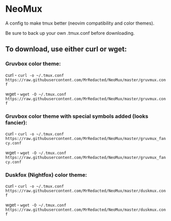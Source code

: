 # NeoMux
A config to make tmux better (neovim compatibility and color themes).

Be sure to back up your own .tmux.conf before downloading.

## To download, use either curl or wget:

### Gruvbox color theme:

curl - `curl -o ~/.tmux.conf https://raw.githubusercontent.com/MrRedacted/NeoMux/master/gruvmux.conf`

wget - `wget -O ~/.tmux.conf https://raw.githubusercontent.com/MrRedacted/NeoMux/master/gruvmux.conf`

### Gruvbox color theme with special symbols added (looks fancier):

curl - `curl -o ~/.tmux.conf https://raw.githubusercontent.com/MrRedacted/NeoMux/master/gruvmux_fancy.conf`

wget - `wget -O ~/.tmux.conf https://raw.githubusercontent.com/MrRedacted/NeoMux/master/gruvmux_fancy.conf`

### Duskfox (Nightfox) color theme:

curl - `curl -o ~/.tmux.conf https://raw.githubusercontent.com/MrRedacted/NeoMux/master/duskmux.conf`

wget - `wget -O ~/.tmux.conf https://raw.githubusercontent.com/MrRedacted/NeoMux/master/duskmux.conf`
